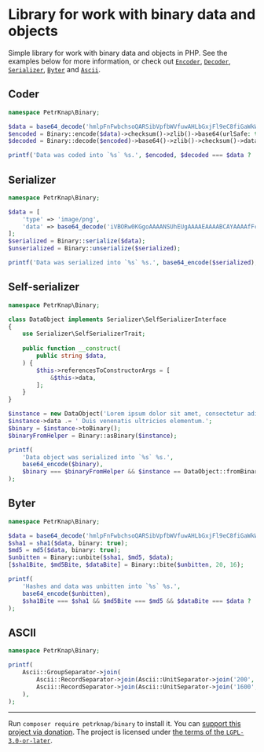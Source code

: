 # Library for work with binary data and objects

Simple library for work with binary data and objects in PHP.
See the examples below for more information, or check out [`Encoder`](./src/Encoder.php), [`Decoder`](./src/Decoder.php), [`Serializer`](./src/Serializer.php), [`Byter`](./src/Byter.php) and [`Ascii`](./src/Ascii.php).

## Coder

```php
namespace PetrKnap\Binary;

$data = base64_decode('hmlpFnFwbchsoQARSibVpfbWVfuwAHLbGxjFl9eC8fiGaWkWcXBtyGyhABFKJtWl9tZV+7AActsbGMWX14Lx+A==');
$encoded = Binary::encode($data)->checksum()->zlib()->base64(urlSafe: true)->data;
$decoded = Binary::decode($encoded)->base64()->zlib()->checksum()->data;

printf('Data was coded into `%s` %s.', $encoded, $decoded === $data ? 'successfully' : 'unsuccessfully');
```

## Serializer

```php
namespace PetrKnap\Binary;

$data = [
    'type' => 'image/png',
    'data' => base64_decode('iVBORw0KGgoAAAANSUhEUgAAAAEAAAABCAYAAAAfFcSJAAAAAXNSR0IArs4c6QAAAA1JREFUGFdj+L+U4T8ABu8CpCYJ1DQAAAAASUVORK5CYII='),
];
$serialized = Binary::serialize($data);
$unserialized = Binary::unserialize($serialized);

printf('Data was serialized into `%s` %s.', base64_encode($serialized), $unserialized === $data ? 'successfully' : 'unsuccessfully');
```

## Self-serializer

```php
namespace PetrKnap\Binary;

class DataObject implements Serializer\SelfSerializerInterface
{
    use Serializer\SelfSerializerTrait;
    
    public function __construct(
        public string $data,
    ) {
        $this->referencesToConstructorArgs = [
            &$this->data,
        ];
    }
}

$instance = new DataObject('Lorem ipsum dolor sit amet, consectetur adipiscing elit.');
$instance->data .= ' Duis venenatis ultricies elementum.';
$binary = $instance->toBinary();
$binaryFromHelper = Binary::asBinary($instance);

printf(
    'Data object was serialized into `%s` %s.',
    base64_encode($binary),
    $binary === $binaryFromHelper && $instance == DataObject::fromBinary($binary) ? 'successfully' : 'unsuccessfully',
);
```

## Byter

```php
namespace PetrKnap\Binary;

$data = base64_decode('hmlpFnFwbchsoQARSibVpfbWVfuwAHLbGxjFl9eC8fiGaWkWcXBtyGyhABFKJtWl9tZV+7AActsbGMWX14Lx+A==');
$sha1 = sha1($data, binary: true);
$md5 = md5($data, binary: true);
$unbitten = Binary::unbite($sha1, $md5, $data);
[$sha1Bite, $md5Bite, $dataBite] = Binary::bite($unbitten, 20, 16);

printf(
    'Hashes and data was unbitten into `%s` %s.',
    base64_encode($unbitten),
    $sha1Bite === $sha1 && $md5Bite === $md5 && $dataBite === $data ? 'successfully' : 'unsuccessfully',
);
```

## ASCII

```php
namespace PetrKnap\Binary;

printf(
    Ascii::GroupSeparator->join(
        Ascii::RecordSeparator->join(Ascii::UnitSeparator->join('200', 'EUR'), 'Maya Wilson'),
        Ascii::RecordSeparator->join(Ascii::UnitSeparator->join('1600', 'USD'), 'Quinton Rice'),
    ),
);
```

---

Run `composer require petrknap/binary` to install it.
You can [support this project via donation](https://petrknap.github.io/donate.html).
The project is licensed under [the terms of the `LGPL-3.0-or-later`](./COPYING.LESSER).
